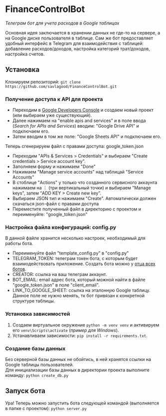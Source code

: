 # FinanceControlBot
_Телеграм бот для учета расходов в Google таблицах_

Основная идея заключается в хранении данных не где-то на сервере, а на Google диске пользователя в таблице. Сам же бот предоставляет удобный интерфейс в Telegram для взаимодействия с таблицей: добавление расходов/доходов, настройка категорий трат/доходов, настройка счетов.

## Установка
Клонируем репозиторий: `git clone https://github.com/savlagood/FinanceControlBot.git`

### Получение доступа к API для проекта
- Переходим в [Google Developers Console](https://console.developers.google.com/) и создаем новый проект (или выбираем уже существующий).
- Далее нажимаем на "enable apis and services" и в поле ввода (_Search for APIs and Services_) вводим: "Google Drive API" и подключаем его.
- Затем вводим в том же поле: "Google Sheets API" и подключаем его.

Теперь сгенерируем файл с правами доступа: google_token.json

- Переходим "APIs & Services > Credentials" и выбираем "Create credentials > Service account key".
- Заполняем форму и нажимаем "Done"
- Нажимаем "Manage service accounts" над таблицай "Service Accounts"
- В стоблице "Actions" у только что созданного сервисного аккаунта нажимаем на ⋮ (три вертикальный точки) и выбираем "Manage keys", затем “ADD KEY > Create new key”.
- Выбираем JSON тип и нажимаем "Create". Автоматически должен скачаться json-файл с правами доступа
- Переместите полученный файл в директорию с проектом и переименуйте: "google_token.json"

### Настройка файла конфигураций: config.py
В данной файле хранится несколько настроек, необходимый для работы бота.

- Переименуйте файл "template_config.py" в "config.py"
- TELEGRAM_TOKEN: телеграм токен бота, с которым будет взаимодействовать приложение. Создать бота можно у [отца всех ботов](https://t.me/BotFather).
- CREATOR: ссылка на ваш телеграм аккаунт.
- BOT_EMAIL: email адрес бота, который можной найти в файле "google_token.json" в поле "client_email".
- LINK_TO_GOOGLE_SHEET: ссылка на эталонную Google таблицу. Данное поле не нужно менять, тк бот привязан к конкретной структуре таблицы.

### Установка зависимостей
1. Создаем виртуальное окружение `python -m venv venv` и активируем его `venv\Scripts\activate` (_пример для Windows_).
2. Устанавливаем зависимости: `pip install -r requirements.txt`.

### Создание базы данных
Без серверной базы данных не обойтись, в ней хранятся ссылки на Google таблицы пользователей.
\
Для инициализации базы данных в директории проекта выполните команду: `python create_db.py`

## Запуск бота
Ура! Теперь можно запустить бота следующей командой (выполняется в папке с проектом): `python server.py`
